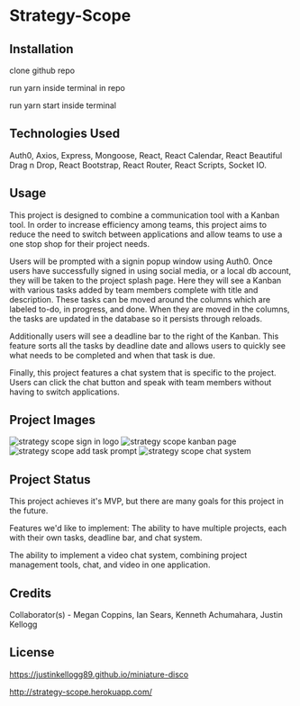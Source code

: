 # Strategy-Scope

## Installation

clone github repo

run yarn inside terminal in repo

run yarn start inside terminal

## Technologies Used

Auth0, Axios, Express, Mongoose, React, React Calendar, React Beautiful Drag n Drop, React Bootstrap, React Router, React Scripts, Socket IO.

## Usage

This project is designed to combine a communication tool with a Kanban tool. In order to increase efficiency among teams, this project aims to reduce the need to switch between applications and allow teams to use a one stop shop for their project needs.

Users will be prompted with a signin popup window using Auth0. Once users have successfully signed in using social media, or a local db account, they will be taken to the project splash page. Here they will see a Kanban with various tasks added by team members complete with title and description. These tasks can be moved around the columns which are labeled to-do, in progress, and done. When they are moved in the columns, the tasks are updated in the database so it persists through reloads.

Additionally users will see a deadline bar to the right of the Kanban. This feature sorts all the tasks by deadline date and allows users to quickly see what needs to be completed and when that task is due.

Finally, this project features a chat system that is specific to the project. Users can click the chat button and speak with team members without having to switch applications.

## Project Images

![strategy scope sign in logo](https://live.staticflickr.com/65535/49798835757_c7a8fbee0e_b.jpg)
![strategy scope kanban page](https://live.staticflickr.com/65535/49797976168_b37b2d6b5b_b.jpg)
![strategy scope add task prompt](https://live.staticflickr.com/65535/49797976228_1b3677582b_b.jpg)
![strategy scope chat system](https://live.staticflickr.com/65535/49798835812_a958c4363e_b.jpg)

## Project Status

This project achieves it's MVP, but there are many goals for this project in the future.

Features we'd like to implement:
The ability to have multiple projects, each with their own tasks, deadline bar, and chat system.

The ability to implement a video chat system, combining project management tools, chat, and video in one application.

## Credits

Collaborator(s) - Megan Coppins, Ian Sears, Kenneth Achumahara, Justin Kellogg

## License

https://justinkellogg89.github.io/miniature-disco

http://strategy-scope.herokuapp.com/
